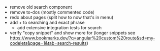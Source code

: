 * remove old search component
* remove to-dos (mostly commented code)
* redo about pages (split how to now that's in menu)
* add + to searching and exact phrase
  * add extensive integration tests for search
* verify "copy snippet" and show more for (longer snippets see https://www.bookmarks.dev/?q=angular%20custom%20route&sd=my-codelets&page=1&tab=search-results)